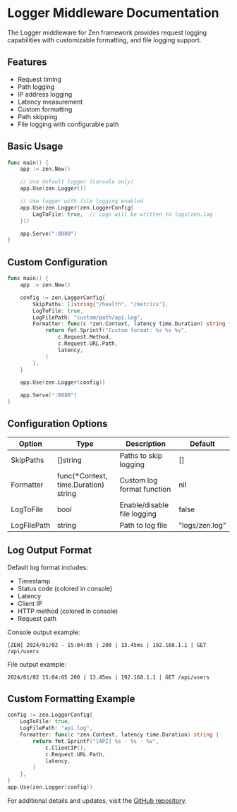 # Logger Middleware Documentation

The Logger middleware for Zen framework provides request logging capabilities with customizable formatting, and file logging support.

## Features

- Request timing
- Path logging
- IP address logging
- Latency measurement
- Custom formatting
- Path skipping
- File logging with configurable path

## Basic Usage

```go
func main() {
    app := zen.New()

    // Use default logger (console only)
    app.Use(zen.Logger())

    // Use logger with file logging enabled
    app.Use(zen.Logger(zen.LoggerConfig{
        LogToFile: true,  // Logs will be written to logs/zen.log
    }))

    app.Serve(":8080")
}
```

## Custom Configuration

```go
func main() {
    app := zen.New()

    config := zen.LoggerConfig{
        SkipPaths: []string{"/health", "/metrics"},
        LogToFile: true,
        LogFilePath: "custom/path/api.log",
        Formatter: func(c *zen.Context, latency time.Duration) string {
            return fmt.Sprintf("Custom format: %s %s %v",
                c.Request.Method,
                c.Request.URL.Path,
                latency,
            )
        },
    }

    app.Use(zen.Logger(config))

    app.Serve(":8080")
}
```

## Configuration Options

| Option      | Type                                  | Description                 | Default        |
| ----------- | ------------------------------------- | --------------------------- | -------------- |
| SkipPaths   | []string                              | Paths to skip logging       | []             |
| Formatter   | func(\*Context, time.Duration) string | Custom log format function  | nil            |
| LogToFile   | bool                                  | Enable/disable file logging | false          |
| LogFilePath | string                                | Path to log file            | "logs/zen.log" |

## Log Output Format

Default log format includes:

- Timestamp
- Status code (colored in console)
- Latency
- Client IP
- HTTP method (colored in console)
- Request path

Console output example:

```
[ZEN] 2024/01/02 - 15:04:05 | 200 | 13.45ms | 192.168.1.1 | GET /api/users
```

File output example:

```
2024/01/02 15:04:05 200 | 13.45ms | 192.168.1.1 | GET /api/users
```

## Custom Formatting Example

```go
config := zen.LoggerConfig{
    LogToFile: true,
    LogFilePath: "api.log",
    Formatter: func(c *zen.Context, latency time.Duration) string {
        return fmt.Sprintf("[API] %s - %s - %v",
            c.ClientIP(),
            c.Request.URL.Path,
            latency,
        )
    },
}
app.Use(zen.Logger(config))
```

For additional details and updates, visit the [GitHub repository](https://github.com/ThembinkosiThemba/zen).

